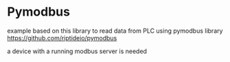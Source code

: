 # Pymodbus

example based on this library to read data from PLC using pymodbus library
https://github.com/riptideio/pymodbus

a device with a running modbus server is needed

